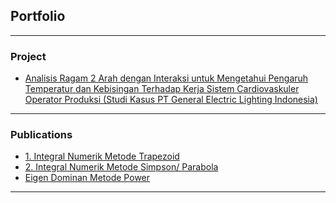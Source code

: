 ## Portfolio

---

### Project

- [Analisis Ragam 2 Arah dengan Interaksi untuk Mengetahui Pengaruh Temperatur dan Kebisingan Terhadap Kerja Sistem Cardiovaskuler Operator Produksi
(Studi Kasus PT General Electric Lighting Indonesia)](/project/My_Project.html)

---

### Publications

- [1. Integral Numerik Metode Trapezoid](/formula/Integral-Trapezoid)
- [2. Integral Numerik Metode Simpson/ Parabola](/formula/Integral-Simpson)
- [Eigen Dominan Metode Power](/formula/Eigen-Dominan-Metode-Power)

---
